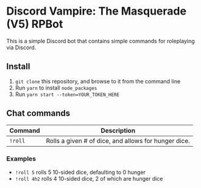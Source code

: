 # Discord Vampire: The Masquerade (V5) RPBot

This is a simple Discord bot that contains simple commands for roleplaying via Discord.

## Install
1. `git clone` this repository, and browse to it from the command line
2. Run `yarn` to install `node_packages`
3. Run `yarn start --token=YOUR_TOKEN_HERE`

## Chat commands
| Command | Description |
| --- | --- |
| `!roll` | Rolls a given # of dice, and allows for hunger dice. |

### Examples
 - `!roll 5` rolls 5 10-sided dice, defaulting to 0 hunger
 - `!roll 4h2` rolls 4 10-sided dice, 2 of which are hunger dice
